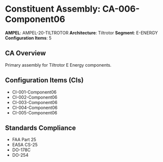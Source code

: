 # Constituent Assembly: CA-006-Component06

**AMPEL**: AMPEL-20-TILTROTOR
**Architecture**: Tiltrotor
**Segment**: E-ENERGY
**Configuration Items**: 5

## CA Overview
Primary assembly for Tiltrotor E Energy components.

## Configuration Items (CIs)
- CI-001-Component06
- CI-002-Component06
- CI-003-Component06
- CI-004-Component06
- CI-005-Component06

## Standards Compliance
- FAA Part 25
- EASA CS-25
- DO-178C
- DO-254
